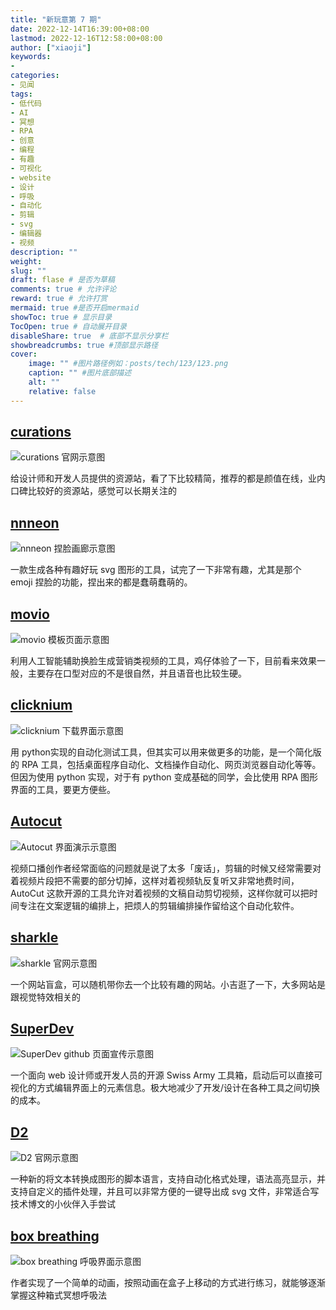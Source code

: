 ```yaml
---
title: "新玩意第 7 期"
date: 2022-12-14T16:39:00+08:00
lastmod: 2022-12-16T12:58:00+08:00
author: ["xiaoji"]
keywords: 
- 
categories: 
- 见闻
tags:
- 低代码
- AI
- 冥想
- RPA
- 创意
- 编程
- 有趣
- 可视化
- website
- 设计
- 呼吸
- 自动化
- 剪辑
- svg
- 编辑器
- 视频
description: ""
weight:
slug: ""
draft: flase # 是否为草稿
comments: true # 允许评论
reward: true # 允许打赏
mermaid: true #是否开启mermaid
showToc: true # 显示目录
TocOpen: true # 自动展开目录
disableShare: true  # 底部不显示分享栏
showbreadcrumbs: true #顶部显示路径
cover:
    image: "" #图片路径例如：posts/tech/123/123.png
    caption: "" #图片底部描述
    alt: ""
    relative: false
---
```


## [curations](https://www.curations.tech/)
![curations 官网示意图](curations%20%E5%AE%98%E7%BD%91%E7%A4%BA%E6%84%8F%E5%9B%BE.png)

给设计师和开发人员提供的资源站，看了下比较精简，推荐的都是颜值在线，业内口碑比较好的资源站，感觉可以长期关注的

## [nnneon](https://fffuel.co/ccclaymoji/)
![nnneon 捏脸画廊示意图](nnneon%20%E6%8D%8F%E8%84%B8%E7%94%BB%E5%BB%8A%E7%A4%BA%E6%84%8F%E5%9B%BE.png)

一款生成各种有趣好玩 svg 图形的工具，试完了一下非常有趣，尤其是那个 emoji 捏脸的功能，捏出来的都是蠢萌蠢萌的。

## [movio](https://app.movio.la/)
![movio 模板页面示意图](movio%20%E6%A8%A1%E6%9D%BF%E9%A1%B5%E9%9D%A2%E7%A4%BA%E6%84%8F%E5%9B%BE.png)

利用人工智能辅助换脸生成营销类视频的工具，鸡仔体验了一下，目前看来效果一般，主要存在口型对应的不是很自然，并且语音也比较生硬。

## [clicknium](https://www.clicknium.com/)
![clicknium 下载界面示意图](clicknium%20%E4%B8%8B%E8%BD%BD%E7%95%8C%E9%9D%A2%E7%A4%BA%E6%84%8F%E5%9B%BE.png)

用 python实现的自动化测试工具，但其实可以用来做更多的功能，是一个简化版的 RPA 工具，包括桌面程序自动化、文档操作自动化、网页浏览器自动化等等。但因为使用 python 实现，对于有 python 变成基础的同学，会比使用 RPA 图形界面的工具，要更方便些。


## [Autocut](https://github.com/mli/autocut)
![Autocut 界面演示示意图](Autocut%20%E7%95%8C%E9%9D%A2%E6%BC%94%E7%A4%BA%E7%A4%BA%E6%84%8F%E5%9B%BE.png)

视频口播创作者经常面临的问题就是说了太多「废话」，剪辑的时候又经常需要对着视频片段把不需要的部分切掉，这样对着视频轨反复听又非常地费时间，AutoCut 这款开源的工具允许对着视频的文稿自动剪切视频，这样你就可以把时间专注在文案逻辑的编排上，把烦人的剪辑编排操作留给这个自动化软件。

## [sharkle](https://sharkle.com/)
![sharkle 官网示意图](sharkle%20%E5%AE%98%E7%BD%91%E7%A4%BA%E6%84%8F%E5%9B%BE.png)

一个网站盲盒，可以随机带你去一个比较有趣的网站。小吉逛了一下，大多网站是跟视觉特效相关的

## [SuperDev](https://github.com/twoabd/SuperDev)
![SuperDev github 页面宣传示意图](SuperDev%20github%20%E9%A1%B5%E9%9D%A2%E5%AE%A3%E4%BC%A0%E7%A4%BA%E6%84%8F%E5%9B%BE.png)

一个面向 web 设计师或开发人员的开源 Swiss Army 工具箱，启动后可以直接可视化的方式编辑界面上的元素信息。极大地减少了开发/设计在各种工具之间切换的成本。

## [D2](https://github.com/terrastruct/d2)
![D2 官网示意图](D2%20%E5%AE%98%E7%BD%91%E7%A4%BA%E6%84%8F%E5%9B%BE.png)

一种新的将文本转换成图形的脚本语言，支持自动化格式处理，语法高亮显示，并支持自定义的插件处理，并且可以非常方便的一键导出成 svg 文件，非常适合写技术博文的小伙伴入手尝试

## [box breathing](https://lassebomh.github.io/box-breathing/)
![box breathing 呼吸界面示意图](box%20breathing%20%E5%91%BC%E5%90%B8%E7%95%8C%E9%9D%A2%E7%A4%BA%E6%84%8F%E5%9B%BE.png)

作者实现了一个简单的动画，按照动画在盒子上移动的方式进行练习，就能够逐渐掌握这种箱式冥想呼吸法

